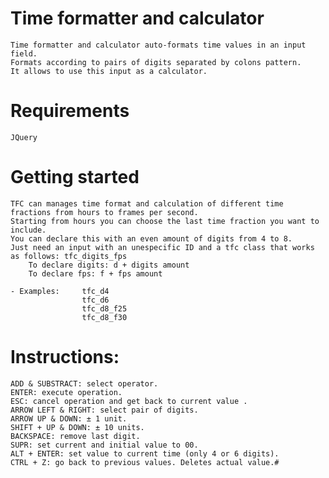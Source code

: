 # Time formatter and calculator
    Time formatter and calculator auto-formats time values in an input field.
    Formats according to pairs of digits separated by colons pattern.
    It allows to use this input as a calculator.
    
# Requirements
    JQuery

# Getting started
    TFC can manages time format and calculation of different time fractions from hours to frames per second.
    Starting from hours you can choose the last time fraction you want to include.
    You can declare this with an even amount of digits from 4 to 8.
    Just need an input with an unespecific ID and a tfc class that works as follows: tfc_digits_fps
        To declare digits: d + digits amount
        To declare fps: f + fps amount
        
    - Examples:     tfc_d4
                    tfc_d6
                    tfc_d8_f25
                    tfc_d8_f30

# Instructions:
    ADD & SUBSTRACT: select operator.
    ENTER: execute operation.
    ESC: cancel operation and get back to current value .
    ARROW LEFT & RIGHT: select pair of digits.
    ARROW UP & DOWN: ± 1 unit.
    SHIFT + UP & DOWN: ± 10 units.
    BACKSPACE: remove last digit.
    SUPR: set current and initial value to 00.
    ALT + ENTER: set value to current time (only 4 or 6 digits).
    CTRL + Z: go back to previous values. Deletes actual value.# 
